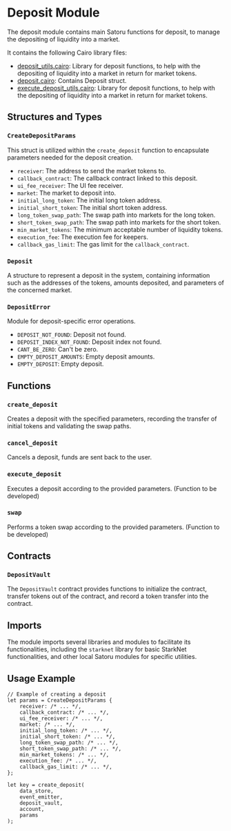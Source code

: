 # Deposit Module

The deposit module contains main Satoru functions for deposit, to manage the depositing of liquidity into a market.

It contains the following Cairo library files:

- [deposit_utils.cairo](https://github.com/keep-starknet-strange/satoru/blob/main/src/deposit/deposit_utils.cairo): Library for deposit functions, to help with the depositing of liquidity into a market in return for market tokens.
- [deposit.cairo](https://github.com/keep-starknet-strange/satoru/blob/main/src/deposit/deposit.cairo): Contains Deposit struct.
- [execute_deposit_utils.cairo](https://github.com/keep-starknet-strange/satoru/blob/main/src/deposit/execute_deposit_utils.cairo): Library for deposit functions, to help with the depositing of liquidity into a market in return for market tokens.

## Structures and Types

### `CreateDepositParams`

This struct is utilized within the `create_deposit` function to encapsulate parameters needed for the deposit creation.

- `receiver`: The address to send the market tokens to.
- `callback_contract`: The callback contract linked to this deposit.
- `ui_fee_receiver`: The UI fee receiver.
- `market`: The market to deposit into.
- `initial_long_token`: The initial long token address.
- `initial_short_token`: The initial short token address.
- `long_token_swap_path`: The swap path into markets for the long token.
- `short_token_swap_path`: The swap path into markets for the short token.
- `min_market_tokens`: The minimum acceptable number of liquidity tokens.
- `execution_fee`: The execution fee for keepers.
- `callback_gas_limit`: The gas limit for the `callback_contract`.

### `Deposit`

A structure to represent a deposit in the system, containing information such as the addresses of the tokens, amounts deposited, and parameters of the concerned market.

### `DepositError`

Module for deposit-specific error operations.

- `DEPOSIT_NOT_FOUND`: Deposit not found.
- `DEPOSIT_INDEX_NOT_FOUND`: Deposit index not found.
- `CANT_BE_ZERO`: Can't be zero.
- `EMPTY_DEPOSIT_AMOUNTS`: Empty deposit amounts.
- `EMPTY_DEPOSIT`: Empty deposit.

## Functions

### `create_deposit`

Creates a deposit with the specified parameters, recording the transfer of initial tokens and validating the swap paths.

### `cancel_deposit`

Cancels a deposit, funds are sent back to the user.

### `execute_deposit`

Executes a deposit according to the provided parameters. (Function to be developed)

### `swap`

Performs a token swap according to the provided parameters. (Function to be developed)

## Contracts

### `DepositVault`

The `DepositVault` contract provides functions to initialize the contract, transfer tokens out of the contract, and record a token transfer into the contract.

## Imports

The module imports several libraries and modules to facilitate its functionalities, including the `starknet` library for basic StarkNet functionalities, and other local Satoru modules for specific utilities.

## Usage Example

```cairo
// Example of creating a deposit
let params = CreateDepositParams {
    receiver: /* ... */,
    callback_contract: /* ... */,
    ui_fee_receiver: /* ... */,
    market: /* ... */,
    initial_long_token: /* ... */,
    initial_short_token: /* ... */,
    long_token_swap_path: /* ... */,
    short_token_swap_path: /* ... */,
    min_market_tokens: /* ... */,
    execution_fee: /* ... */,
    callback_gas_limit: /* ... */,
};

let key = create_deposit(
    data_store,
    event_emitter,
    deposit_vault,
    account,
    params
);